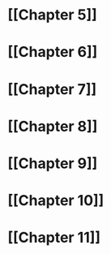 # [[Chapter 5]]

# [[Chapter 6]]

# [[Chapter 7]]

# [[Chapter 8]]

# [[Chapter 9]]

# [[Chapter 10]]

# [[Chapter 11]]
